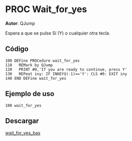 # PROC Wait_for_yes
**Autor**: QJump

Espera a que se pulse Sí (Y) o cualquier otra tecla.

## Código

```BASIC
100 DEFine PROCedure wait_for_yes
110   REMark by QJump
120   PRINT #0,'If you are ready to continue, press Y'
130   REPeat iny: IF INKEY$(-1)=='Y': CLS #0: EXIT iny
140 END DEFine wait_for_yes
```

## Ejemplo de uso

```BASIC
100 wait_for_yes
```

## Descargar

[wait_for_yes_bas](../code/wait_for_yes_bas)